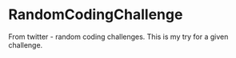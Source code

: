 # RandomCodingChallenge
From twitter - random coding challenges. This is my try for a given challenge.
